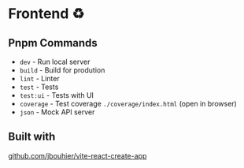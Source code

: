 # Frontend ♻️

## Pnpm Commands
- `dev` - Run local server
- `build` - Build for prodution
- `lint` - Linter
- `test` - Tests
- `test:ui` - Tests with UI
- `coverage` - Test coverage `./coverage/index.html` (open in browser)
- `json` - Mock API server


## Built with
[github.com/jbouhier/vite-react-create-app](https://github.com/jbouhier/vite-react-create-app)
